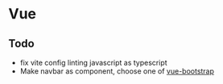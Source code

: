 # Vue

## Todo

* fix vite config linting javascript as typescript
* Make navbar as component, choose one of [vue-bootstrap](https://bootstrap-vue.org/docs/components/nav)